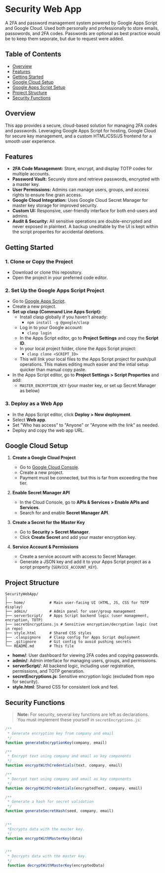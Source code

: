 # Security Web App

A 2FA and password management system powered by Google Apps Script and Google Cloud. Used both personally and professionally to store emails, passowords, and 2FA codes. Passwords are optional as best practice would be to keep them seporate, but due to request were added. 


## Table of Contents
- [Overview](#overview)
- [Features](#features)
- [Getting Started](#getting-started)
- [Google Cloud Setup](#google-cloud-setup)
- [Google Apps Script Setup](#google-apps-script-setup)
- [Project Structure](#project-structure)
- [Security Functions](#security-functions)


## Overview

This app provides a secure, cloud-based solution for managing 2FA codes and passwords. Leveraging Google Apps Script for hosting, Google Cloud for secure key management, and a custom HTML/CSS/JS frontend for a smooth user experience.


## Features

- **2FA Code Management:** Store, encrypt, and display TOTP codes for multiple accounts.
- **Password Vault:** Securely store and retrieve passwords, encrypted with a master key.
- **User Permissions:** Admins can manage users, groups, and access rights to ensure fine grain access.
- **Google Cloud Integration:** Uses Google Cloud Secret Manager for master key storage for improved security.
- **Custom UI:** Responsive, user-friendly interface for both end-users and admins.
- **Audit & Security:** All sensitive operations are double-encrypted and never exposed in plaintext. A backup uneditable by the UI is kept within the script properites for accidental deletions.


## Getting Started

### 1. Clone or Copy the Project
- Download or clone this repository.
- Open the project in your preferred code editor.

### 2. Set Up the Google Apps Script Project
- Go to [Google Apps Script](https://script.google.com).
- Create a new project.
- **Set up clasp (Command Line Apps Script):**
  - Install clasp globally if you haven't already:
    - `npm install -g @google/clasp`
  - Log in to your Google account:
    - `clasp login`
  - In the Apps Script editor, go to **Project Settings** and copy the **Script ID**.
  - In your local project folder, clone the Apps Script project:
    - `clasp clone <SCRIPT_ID>`
  - This will link your local files to the Apps Script project for push/pull operations. This makes editing much easier and the intial setup quicker than manual copy paste.
- In the Apps Script editor, go to **Project Settings > Script Properties** and add:
  - `MASTER_ENCRYPTION_KEY` (your master key, or set up Secret Manager as below)

### 3. Deploy as a Web App
- In the Apps Script editor, click **Deploy > New deployment**.
- Select **Web app**.
- Set "Who has access" to "Anyone" or "Anyone with the link" as needed.
- Deploy and copy the web app URL.


## Google Cloud Setup

1. **Create a Google Cloud Project**
   - Go to [Google Cloud Console](https://console.cloud.google.com/).
   - Create a new project.
   - Payment must be connected, but this is far from exceeding the free tier.

2. **Enable Secret Manager API**
   - In the Cloud Console, go to **APIs & Services > Enable APIs and Services**.
   - Search for and enable **Secret Manager API**.

3. **Create a Secret for the Master Key**
   - Go to **Security > Secret Manager**.
   - Click **Create Secret** and add your master encryption key.

4. **Service Account & Permissions**
   - Create a service account with access to Secret Manager.
   - Generate a JSON key and add it to your Apps Script project as a script property (`SERVICE_ACCOUNT_KEY`).


## Project Structure

```
SecurityWebApp/
│
├── home/           # Main user-facing UI (HTML, JS, CSS for TOTP display)
├── admin/          # Admin panel for user/group management
├── serverScript/   # Apps Script backend logic (user management, encryption, TOTP)
├── secretEncryptions.js # Sensitive encryption/decryption logic (not in repo)
├── style.html      # Shared CSS styles
├── .claspignore    # Clasp config for Apps Script deployment
├── .gitignore      # Git config to avoid pushing secrets
└── README.md       # This file
```

- **home/**: User dashboard for viewing 2FA codes and copying passwords.
- **admin/**: Admin interface for managing users, groups, and permissions.
- **serverScript/**: All backend logic, including user registration, permissions, and TOTP generation.
- **secretEncryptions.js**: Sensitive encryption logic (excluded from repo for security).
- **style.html**: Shared CSS for consistent look and feel.


## Security Functions

> **Note:** For security, several key functions are left as declarations.  
> You must implement these yourself in `secretEncryptions.js`:

```js
/**
 * Generate encryption key from company and email
 */
function generateEncryptionKey(company, email)

/**
 * Encrypt text using company and email as key components
 */
function encryptWithCredentials(text, company, email)

/**
 * Decrypt text using company and email as key components
 */
function decryptWithCredentials(encryptedText, company, email)

/**
 * Generate a hash for secret validation
 */
function generateSecretHash(seed, company, email)
 

/**
 *Encrypts data with the master key.
 */
function encryptWithMasterKey(data)


/**
 * Decrypts data with the master key.
 */
 function decryptWithMasterKey(encryptedData)

```